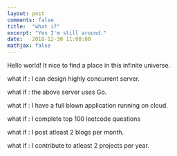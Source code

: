 ```yaml
---
layout: post
comments: false
title:  "what if"
excerpt: "Yes I'm still around."
date:   2018-12-30 11:00:00
mathjax: false
---
```


Hello world! It nice to find a place in this infinite universe.

what if : I can design highly concurrent server.

what if : the above server uses Go.

what if : I have a full blown application running on cloud.

what if : I complete top 100 leetcode questions

what if : I post atleast 2 blogs per month.

what if : I contribute to atleast 2 projects per year.
